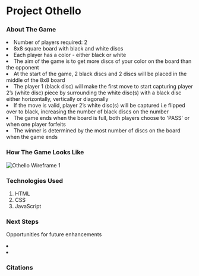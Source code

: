 # Project Othello

### About The Game

<p>
<li> Number of players required: 2
<li> 8x8 square board with black and white discs
<li> Each player has a color - either black or white
<li> The aim of the game is to get more discs of your color on the board than the opponent
<li> At the start of the game, 2 black discs and 2 discs will be placed in the middle of the 8x8 board
<li> The player 1 (black disc) will make the first move to start capturing player 2’s (white disc) piece by surrounding the white disc(s) with a black disc either horizontally, vertically or diagonally
<li> If the move is valid, player 2’s white disc(s) will be captured i.e flipped over to black, increasing the number of black discs on the number
<li>The game ends when the board is full, both players choose to 'PASS' or when one player forfeits
<li> The winner is determined by the most number of discs on the board when the game ends
</p>

### How The Game Looks Like

![Othello Wireframe 1](/projectOthello/src/othelloDefaultStart.png)

### Technologies Used

1. HTML
2. CSS
3. JavaScript

### Next Steps

Opportunities for future enhancements

<li> 
<li>

### Citations
